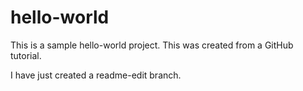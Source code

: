# hello-world
This is a sample hello-world project. This was created from a GitHub tutorial. 

I have just created a readme-edit branch.
